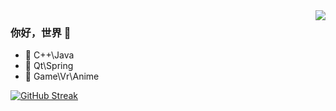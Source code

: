 <img align="right" src="https://github-readme-stats.vercel.app/api?username=gongfpp&show_icons=true&icon_color=CE1D2D&text_color=718096&bg_color=ffffff&hide_title=true" />

### 你好，世界 👋

- :orange_book: C++\Java
- :hammer: Qt\Spring
- :ram: Game\Vr\Anime

[![GitHub Streak](https://github-readme-streak-stats.herokuapp.com?user=gongfpp&theme=merko&hide_border=true&locale=zh&date_format=%5BY.%5Dn.j)](https://git.io/streak-stats)
